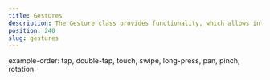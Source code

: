 ```yaml
---
title: Gestures
description: The Gesture class provides functionality, which allows interaction with the UI component in the application. We can subscribe or unsubscribe via `on` and `off`methods for one or all available gestures like `Tap`, `Double Tap` , `Long Press`, `Pan` , `Pinch` , `Swipe` , `Rotation`  and `Touch`. The examples demonstrate their usage in some basic scenarios.
position: 240
slug: gestures
---
```


example-order: tap, double-tap, touch, swipe, long-press, pan, pinch, rotation

